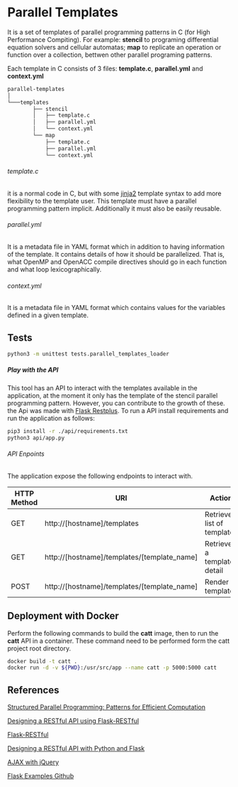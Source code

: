 # Parallel Templates

It is a set of templates of parallel programming patterns in C (for High Performance Compiting). For example: **stencil** to programing differential equation solvers and cellular automatas; **map** to replicate an operation or function over a collection, bettwen other parallel programing patterns. 

Each template in C consists of 3 files: **template.c**, **parallel.yml** and **context.yml**

```bash
parallel-templates
│
└───templates
        ├── stencil
        │   ├── template.c
        │   ├── parallel.yml
        │   └── context.yml    
        └── map
            ├── template.c
            ├── parallel.yml
            └── context.yml
```

###### template.c
it is a normal code in C, but with some [jinja2](http://jinja.pocoo.org/) template syntax to add more flexibility to the template user. This template must have a parallel programming pattern implicit. Additionally it must also be easily reusable.

###### parallel.yml

It is a metadata file in YAML format which in addition to having information of the template. It contains details of how it should be parallelized. That is, what OpenMP and OpenACC compile directives should go in each function and what loop lexicographically.
<!-- 
It is a complementary file witch gives a basic description a **C Source Code Template**. for example the **name** key tell us which parallel programming pattern we code in a given **C Source Code Template**. The **description** key depics more information about it. Now the most interesting part of this file and of course a proposal to describe how a given C code should be parallelized using **compiler directives**. 

This file proposes to separate the semantic of paralelization from the semantic of the sequential code, mainly to those users who are not familiar with parallel programming, but look for its applications to be easily parallelizable in a near future.

In addition, this file is intended to be a standard applied to sequential code analyzers in search of parallelism. So that in this way, they generate a file like the **Parallel.yml** describing the parallelism found in a given sequential code. In the same way this file can be taken by a code annotator to write it with the corresponding directives indicated by the analyzer. This will finally allow to divide the compilation process into two parts: code analysis and annotation, in **automatic parallelizer compilers -->

###### context.yml

It is a metadata file in YAML format which contains values for the variables defined in a given template.

<!-- ## Example

one of the implemented templates follows the stencil parallel programming pattern.  -->

## Tests

```bash
python3 -m unittest tests.parallel_templates_loader
```

##### Play with the API

This tool has an API to interact with the templates available in the application, at the moment it only has the template of the stencil parallel programming pattern. However, you can contribute to the growth of these. the Api was made with [Flask Restplus](https://flask-restplus.readthedocs.io/en/stable/). To run a API install requirements and run the application as follows:

```bash
pip3 install -r ./api/requirements.txt
python3 api/app.py
```

###### API Enpoints

The application expose the following endpoints to interact with.

| HTTP Method | URI | Action |
|---|---|---|
| GET | http://[hostname]/templates | Retrieve list of templates |
| GET | http://[hostname]/templates/[template_name] | Retrieve a template detail |
| POST | http://[hostname]/templates/[template_name] | Render a template |

## Deployment with Docker

Perform the following commands to build the **catt** image, then to run the **catt** API in a container. These command need to be 
performed form the catt project root directory.

```sh
docker build -t catt .
docker run -d -v ${PWD}:/usr/src/app --name catt -p 5000:5000 catt
```

## References

[Structured Parallel Programming: Patterns for Efficient Computation](https://www.amazon.com/Structured-Parallel-Programming-Efficient-Computation/dp/0124159931)

[Designing a RESTful API using Flask-RESTful](https://blog.miguelgrinberg.com/post/designing-a-restful-api-using-flask-restful)

[Flask-RESTful](http://flask-restful.readthedocs.io/en/latest/)

[Designing a RESTful API with Python and Flask](https://blog.miguelgrinberg.com/post/designing-a-restful-api-with-python-and-flask)

[AJAX with jQuery](http://flask.pocoo.org/docs/0.12/patterns/jquery/)

[Flask Examples Github](https://github.com/pallets/flask/tree/master/examples/jqueryexample)